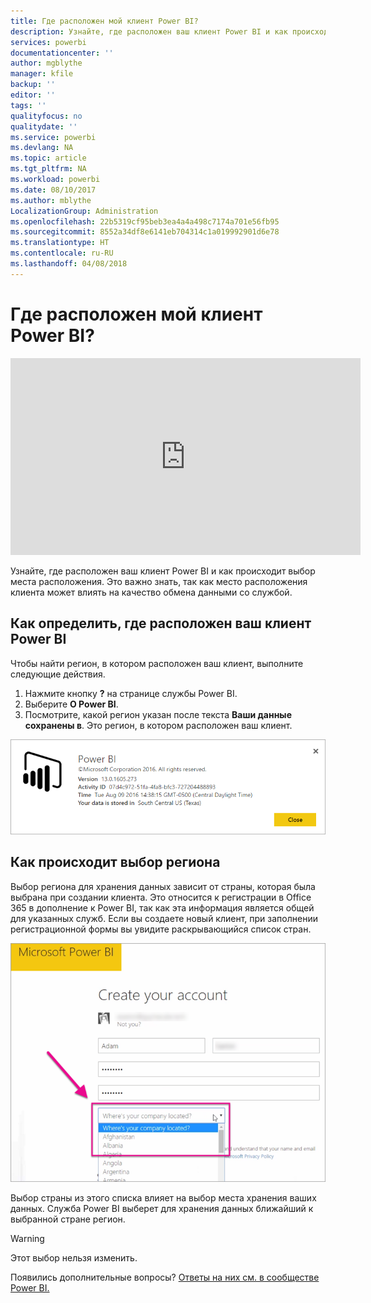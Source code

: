 ```yaml
---
title: Где расположен мой клиент Power BI?
description: Узнайте, где расположен ваш клиент Power BI и как происходит выбор места расположения. Это важно знать, так как место расположения клиента может влиять на качество обмена данными со службой.
services: powerbi
documentationcenter: ''
author: mgblythe
manager: kfile
backup: ''
editor: ''
tags: ''
qualityfocus: no
qualitydate: ''
ms.service: powerbi
ms.devlang: NA
ms.topic: article
ms.tgt_pltfrm: NA
ms.workload: powerbi
ms.date: 08/10/2017
ms.author: mblythe
LocalizationGroup: Administration
ms.openlocfilehash: 22b5319cf95beb3ea4a4a498c7174a701e56fb95
ms.sourcegitcommit: 8552a34df8e6141eb704314c1a019992901d6e78
ms.translationtype: HT
ms.contentlocale: ru-RU
ms.lasthandoff: 04/08/2018
---
```

# <a name="where-is-my-power-bi-tenant-located"></a>Где расположен мой клиент Power BI?
<iframe width="560" height="315" src="https://www.youtube.com/embed/0fOxaHJPvdM?showinfo=0" frameborder="0" allowfullscreen></iframe>

Узнайте, где расположен ваш клиент Power BI и как происходит выбор места расположения. Это важно знать, так как место расположения клиента может влиять на качество обмена данными со службой.

## <a name="how-to-determine-where-your-power-bi-tenant-is-located"></a>Как определить, где расположен ваш клиент Power BI
Чтобы найти регион, в котором расположен ваш клиент, выполните следующие действия.

1. Нажмите кнопку **?** на странице службы Power BI.
2. Выберите **О Power BI**.
3. Посмотрите, какой регион указан после текста **Ваши данные сохранены в**. Это регион, в котором расположен ваш клиент.

![](media/service-admin-where-is-my-tenant-located/power-bi-data-region.png)

## <a name="how-the-data-region-is-selected"></a>Как происходит выбор региона
Выбор региона для хранения данных зависит от страны, которая была выбрана при создании клиента. Это относится к регистрации в Office 365 в дополнение к Power BI, так как эта информация является общей для указанных служб. Если вы создаете новый клиент, при заполнении регистрационной формы вы увидите раскрывающийся список стран.

![](media/service-admin-where-is-my-tenant-located/sign-up-country-selection.png)

Выбор страны из этого списка влияет на выбор места хранения ваших данных. Служба Power BI выберет для хранения данных ближайший к выбранной стране регион.

> [!WARNING]
> Этот выбор нельзя изменить.
> 
> 

Появились дополнительные вопросы? [Ответы на них см. в сообществе Power BI.](http://community.powerbi.com/)

